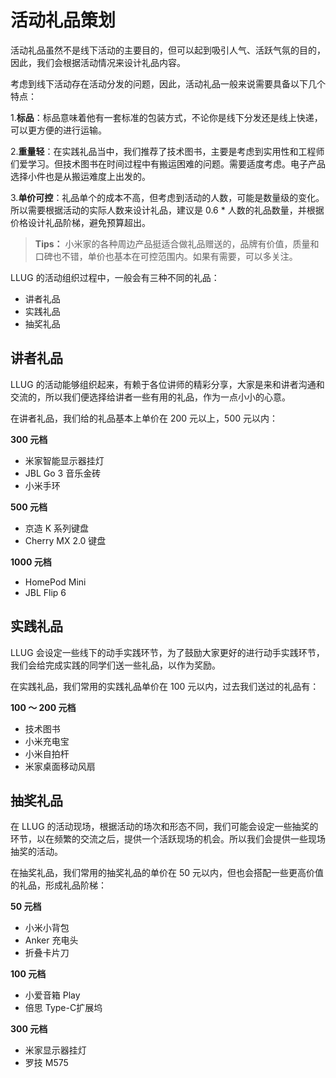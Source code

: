# 活动礼品策划

活动礼品虽然不是线下活动的主要目的，但可以起到吸引人气、活跃气氛的目的，因此，我们会根据活动情况来设计礼品内容。

考虑到线下活动存在活动分发的问题，因此，活动礼品一般来说需要具备以下几个特点：

1.**标品**：标品意味着他有一套标准的包装方式，不论你是线下分发还是线上快递，可以更方便的进行运输。

2.**重量轻**：在实践礼品当中，我们推荐了技术图书，主要是考虑到实用性和工程师们爱学习。但技术图书在时间过程中有搬运困难的问题。需要适度考虑。电子产品选择小件也是从搬运难度上出发的。

3.**单价可控**：礼品单个的成本不高，但考虑到活动的人数，可能是数量级的变化。所以需要根据活动的实际人数来设计礼品，建议是 0.6 * 人数的礼品数量，并根据价格设计礼品阶梯，避免预算超出。

>**Tips：** 小米家的各种周边产品挺适合做礼品赠送的，品牌有价值，质量和口碑也不错，单价也基本在可控范围内。如果有需要，可以多关注。

LLUG 的活动组织过程中，一般会有三种不同的礼品：

- 讲者礼品
- 实践礼品
- 抽奖礼品

## 讲者礼品

LLUG 的活动能够组织起来，有赖于各位讲师的精彩分享，大家是来和讲者沟通和交流的，所以我们便选择给讲者一些有用的礼品，作为一点小小的心意。


在讲者礼品，我们给的礼品基本上单价在 200 元以上，500 元以内：


**300 元档**

- 米家智能显示器挂灯
- JBL Go 3 音乐金砖
- 小米手环

**500 元档**

- 京造 K 系列键盘
- Cherry MX 2.0 键盘

**1000 元档**

- HomePod Mini
- JBL Flip 6

## 实践礼品

LLUG 会设定一些线下的动手实践环节，为了鼓励大家更好的进行动手实践环节，我们会给完成实践的同学们送一些礼品，以作为奖励。

在实践礼品，我们常用的实践礼品单价在 100 元以内，过去我们送过的礼品有：

**100 ～ 200 元档**

- 技术图书
- 小米充电宝
- 小米自拍杆
- 米家桌面移动风扇


## 抽奖礼品

在 LLUG 的活动现场，根据活动的场次和形态不同，我们可能会设定一些抽奖的环节，以在频繁的交流之后，提供一个活跃现场的机会。所以我们会提供一些现场抽奖的活动。


在抽奖礼品，我们常用的抽奖礼品的单价在 50 元以内，但也会搭配一些更高价值的礼品，形成礼品阶梯：


**50 元档**

- 小米小背包
- Anker 充电头
- 折叠卡片刀


**100 元档**

- 小爱音箱 Play
- 倍思 Type-C扩展坞

**300 元档**

- 米家显示器挂灯
- 罗技 M575


